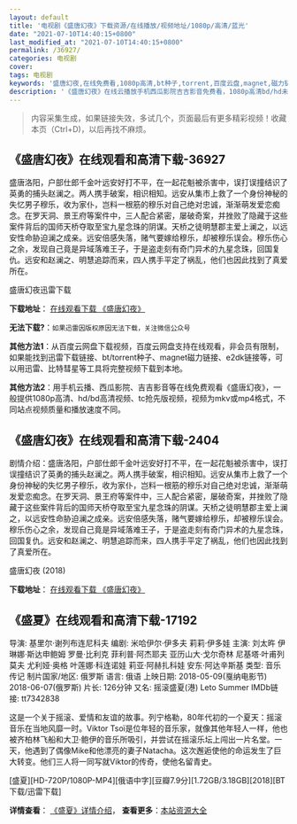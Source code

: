 ```yaml
---
layout: default
title: '电视剧《盛唐幻夜》下载资源/在线播放/视频地址/1080p/高清/蓝光'
date: "2021-07-10T14:40:15+0800"
last_modified_at: "2021-07-10T14:40:15+0800"
permalink: /36927/
categories: 电视剧
cover:
tags: 电视剧
keywords: '盛唐幻夜,在线免费看,1080p高清,bt种子,torrent,百度云盘,magnet,磁力链,迅雷下载资源'
description: '《盛唐幻夜》在线云播放手机西瓜影院吉吉影音免费看，1080p高清bd/hd未删减完整版和tc抢先枪版，mkv/mp4格式，附带bt/torrent种子、magnet/磁力链、百度云盘、网盘资源迅雷下载链接'
---
```


>内容采集生成，如果链接失效，多试几个，页面最后有更多精彩视频！收藏本页（Ctrl+D)，以后再找不麻烦。


## 《盛唐幻夜》在线观看和高清下载-36927

盛唐洛阳，户部仕郎千金叶远安好打不平，在一起花魁被杀害中，误打误撞结识了英勇的捕头赵澜之。两人携手破案，相识相知。远安从集市上救了一个身份神秘的失忆男子穆乐，收为家仆，岂料一根筋的穆乐对自己绝对忠诚，渐渐萌发爱恋痴念。在罗天洞、景王府等案件中，三人配合紧密，屡破奇案，并挫败了隐藏于这些案件背后的国师天桥夺取至宝九星念珠的阴谋。天桥之徒明慧郡主爱上澜之，以远安性命胁迫澜之成亲。远安倍感失落，赌气要嫁给穆乐，却被穆乐误会。穆乐伤心之余，发现自己竟是异域落难王子，于是盗走刻有奇门异术的九星念珠，回国复仇。远安和赵澜之、明慧追踪而来，四人携手平定了祸乱，他们也因此找到了真爱所在。


盛唐幻夜迅雷下载

**下载地址**： [在线观看下载 《盛唐幻夜》](https://www.993dy.com//vod-detail-id-31677.html) 


**无法下载?**：`如果迅雷因版权原因无法下载，关注微信公众号 `

**其他方法1**：从百度云网盘下载视频，百度云网盘支持在线观看，非会员有限制，如果能找到迅雷下载链接、bt/torrent种子、magnet磁力链接、e2dk链接等，可以用迅雷、比特彗星等工具将完整视频下载到本地。

**其他方法2**：用手机云播、西瓜影院、吉吉影音等在线免费观看《盛唐幻夜》，一般提供1080p高清、hd/bd高清视频、tc抢先版视频，视频为mkv或mp4格式，不同站点视频质量和播放速度不同。


## 《盛唐幻夜》在线观看和高清下载-2404

剧情介绍：盛唐洛阳，户部仕郎千金叶远安好打不平，在一起花魁被杀害中，误打误撞结识了英勇的捕头赵澜之。两人携手破案，相识相知。远安从集市上救了一个身份神秘的失忆男子穆乐，收为家仆，岂料一根筋的穆乐对自己绝对忠诚，渐渐萌发爱恋痴念。在罗天洞、景王府等案件中，三人配合紧密，屡破奇案，并挫败了隐藏于这些案件背后的国师天桥夺取至宝九星念珠的阴谋。天桥之徒明慧郡主爱上澜之，以远安性命胁迫澜之成亲。远安倍感失落，赌气要嫁给穆乐，却被穆乐误会。穆乐伤心之余，发现自己竟是异域落难王子，于是盗走刻有奇门异术的九星念珠，回国复仇。远安和赵澜之、明慧追踪而来，四人携手平定了祸乱，他们也因此找到了真爱所在。


盛唐幻夜 (2018)

**下载地址**： [在线观看下载 《盛唐幻夜》](https://www.btbtdy.me/btdy/dy13781.html) 


## 《盛夏》在线观看和高清下载-17192

导演: 基里尔·谢列布连尼科夫 编剧: 米哈伊尔·伊多夫 莉莉·伊多娃 主演: 刘太旿 伊琳娜·斯达申鲍姆 罗曼·比利克 菲利普·阿杰耶夫 亚历山大·戈尔奇林 尼基塔·叶甫列莫夫 尤利娅·奥格 叶莲娜·科连诺娃 莉亚·阿赫扎科娃 安东·阿达辛斯基 类型: 音乐 传记 制片国家/地区: 俄罗斯 语言: 俄语 上映日期: 2018-05-09(戛纳电影节) 2018-06-07(俄罗斯) 片长: 126分钟 又名: 摇滚盛夏(港) Leto Summer IMDb链接: tt7342838

这是一个关于摇滚、爱情和友谊的故事。列宁格勒，80年代初的一个夏天：摇滚音乐在当地风靡一时。Viktor Tsoï是位年轻的音乐家，就像其他年轻人一样，他也被齐柏林飞船和大卫·鲍伊的音乐所吸引，并尝试在摇滚乐坛上闯出一片名堂。一天，他遇到了偶像Mike和他漂亮的妻子Natacha。这次邂逅使他的命运发生了巨大转变。他们三人将一同写就Viktor的传奇，使他名留青史。


[盛夏][HD-720P/1080P-MP4][俄语中字][豆瓣7.9分][1.72GB/3.18GB][2018][BT下载/迅雷下载]

**详情查看**： [《盛夏》详情介绍](/movie/17192/)， **查看更多**：[本站资源大全](/movie/t/all/)

